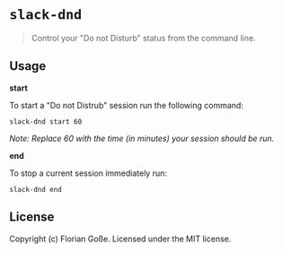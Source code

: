 # `slack-dnd`

> Control your "Do not Disturb" status from the command line.


## Usage

**start**

To start a "Do not Distrub" session run the following command:

```
slack-dnd start 60
```

*Note: Replace 60 with the time (in minutes) your session should be run.*


**end**

To stop a current session immediately run:

```
slack-dnd end
```


## License
Copyright (c) Florian Goße. Licensed under the MIT license.
